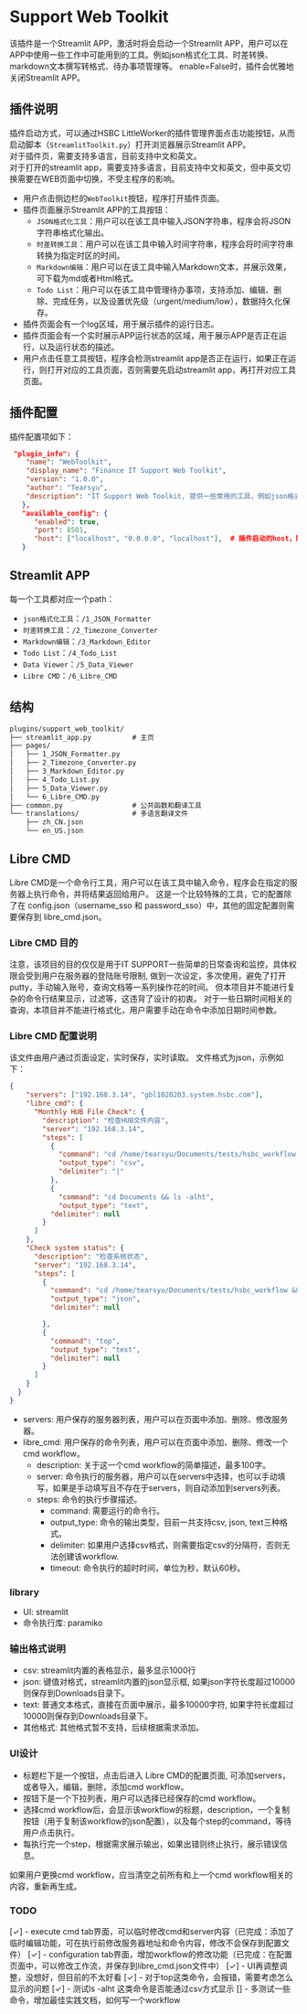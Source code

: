 # Support Web Toolkit
该插件是一个Streamlit APP，激活时将会启动一个Streamlit APP，用户可以在APP中使用一些工作中可能用到的工具。例如json格式化工具、时差转换、markdown文本撰写转格式、待办事项管理等。
enable=False时，插件会优雅地关闭Streamlit APP。

## 插件说明
插件启动方式，可以通过HSBC LittleWorker的插件管理界面点击功能按钮，从而启动脚本（`StreamlitToolkit.py`）打开浏览器展示Streamlit APP。  
对于插件页，需要支持多语言，目前支持中文和英文。   
对于打开的streamlit app，需要支持多语言，目前支持中文和英文，但中英文切换需要在WEB页面中切换，不受主程序的影响。

- 用户点击侧边栏的`WebToolkit`按钮，程序打开插件页面。
- 插件页面展示Streamlit APP的工具按钮：
  - `JSON格式化工具`：用户可以在该工具中输入JSON字符串，程序会将JSON字符串格式化输出。
  - `时差转换工具`：用户可以在该工具中输入时间字符串，程序会将时间字符串转换为指定时区的时间。
  - `Markdown编辑`：用户可以在该工具中输入Markdown文本，并展示效果，可下载为md或者Html格式。
  - `Todo List`：用户可以在该工具中管理待办事项，支持添加、编辑、删除、完成任务，以及设置优先级（urgent/medium/low），数据持久化保存。
- 插件页面会有一个log区域，用于展示插件的运行日志。
- 插件页面会有一个实时展示APP运行状态的区域，用于展示APP是否正在运行，以及运行状态的描述。
- 用户点击任意工具按钮，程序会检测streamlit app是否正在运行，如果正在运行，则打开对应的工具页面，否则需要先启动streamlit app，再打开对应工具页面。

## 插件配置
插件配置项如下：

```json
 "plugin_info": {
    "name": "WebToolkit",
    "display_name": "Finance IT Support Web Toolkit",
    "version": "1.0.0",
    "author": "Tearsyu",
    "description": "IT Support Web Toolkit, 提供一些常用的工具，例如json格式化工具、时差转换、markdown文本撰写转格式、待办事项管理等。",
   },
   "available_config": {
      "enabled": true,
      "port": 8501,
      "host": ["localhost", "0.0.0.0", "localhost"],  # 插件启动的host，默认localhost, 可以配置为0.0.0.0，这样可以通过ip访问
   }
```
## Streamlit APP
每一个工具都对应一个path：
- `json格式化工具`：`/1_JSON_Formatter`
- `时差转换工具`：`/2_Timezone_Converter`
- `Markdown编辑`：`/3_Markdown_Editor`
- `Todo List`：`/4_Todo_List` 
- `Data Viewer`：`/5_Data_Viewer`
- `Libre CMD`：`/6_Libre_CMD`


## 结构

```txt
plugins/support_web_toolkit/
├── streamlit_app.py          # 主页
├── pages/
│   ├── 1_JSON_Formatter.py
│   ├── 2_Timezone_Converter.py
│   ├── 3_Markdown_Editor.py
│   ├── 4_Todo_List.py
│   ├── 5_Data_Viewer.py
│   └── 6_Libre_CMD.py
├── common.py                 # 公共函数和翻译工具
└── translations/             # 多语言翻译文件
    ├── zh_CN.json
    └── en_US.json
```

## Libre CMD
Libre CMD是一个命令行工具，用户可以在该工具中输入命令，程序会在指定的服务器上执行命令，并将结果返回给用户。 这是一个比较特殊的工具，它的配置除了在 config.json（username_sso 和 password_sso）中，其他的固定配置则需要保存到 libre_cmd.json。    

### Libre CMD 目的
注意，该项目的目的仅仅是用于IT SUPPORT一些简单的日常查询和监控，具体权限会受到用户在服务器的登陆账号限制, 做到一次设定，多次使用，避免了打开putty，手动输入账号，查询文档等一系列操作花的时间。 
但本项目并不能进行复杂的命令行结果显示，过滤等，这违背了设计的初衷。 对于一些日期时间相关的查询，本项目并不能进行格式化，用户需要手动在命令中添加日期时间参数。


### Libre CMD 配置说明
该文件由用户通过页面设定，实时保存，实时读取。 
文件格式为json，示例如下：

```json
{
    "servers": ["192.168.3.14", "gbl1020203.system.hsbc.com"],
    "libre_cmd": {
      "Monthly HUB File Check": {
        "description": "检查HUB文件内容",
        "server": "192.168.3.14",
        "steps": [
          {
            "command": "cd /home/tearsyu/Documents/tests/hsbc_workflow && cat WORKFLOW_TRIGGER_LOG_20250731.csv",
            "output_type": "csv",
            "delimiter": "|"
          },
          {
            "command": "cd Documents && ls -alht",
            "output_type": "text",
          "delimiter": null
        }
      ]
    },
    "Check system status": {
      "description": "检查系统状态",
      "server": "192.168.3.14",
      "steps": [
        {
          "command": "cd /home/tearsyu/Documents/tests/hsbc_workflow && cat hsbc_test.json",
          "output_type": "json",
          "delimiter": null

        },
        {
          "command": "top",
          "output_type": "text",
          "delimiter": null
        }
      ]
    }
  }
}

```

- servers: 用户保存的服务器列表，用户可以在页面中添加、删除、修改服务器。
- libre_cmd: 用户保存的命令列表，用户可以在页面中添加、删除、修改一个cmd workflow。
  - description: 关于这一个cmd workflow的简单描述，最多100字。
  - server: 命令执行的服务器，用户可以在servers中选择，也可以手动填写，如果是手动填写且不存在于servers，则自动添加到servers列表。
  - steps: 命令的执行步骤描述。
    - command: 需要运行的命令行。
    - output_type: 命令的输出类型，目前一共支持csv, json, text三种格式。
    - delimiter: 如果用户选择csv格式，则需要指定csv的分隔符，否则无法创建该workflow. 
    - timeout: 命令执行的超时时间，单位为秒，默认60秒。


### library
- UI: streamlit
- 命令执行库: paramiko

### 输出格式说明
- csv: streamlit内置的表格显示，最多显示1000行
- json: 键值对格式，streamlit内置的json显示框, 如果json字符长度超过10000则保存到Downloads目录下。
- text: 普通文本格式，直接在页面中展示，最多10000字符, 如果字符长度超过10000则保存到Downloads目录下。
- 其他格式: 其他格式暂不支持，后续根据需求添加。


### UI设计
- 标题栏下是一个按钮，点击后进入 Libre CMD的配置页面, 可添加servers，或者导入，编辑，删除，添加cmd workflow。
- 按钮下是一个下拉列表，用户可以选择已经保存的cmd workflow。
- 选择cmd workflow后，会显示该workflow的标题，description，一个复制按钮（用于复制该workflow的json配置），以及每个step的command，等待用户点击执行。
- 每执行完一个step，根据需求展示输出，如果出错则终止执行，展示错误信息。

如果用户更换cmd workflow，应当清空之前所有和上一个cmd workflow相关的内容，重新再生成。

### TODO
[✓] - execute cmd tab界面，可以临时修改cmd和server内容（已完成：添加了临时编辑功能，可在执行前修改服务器地址和命令内容，修改不会保存到配置文件）
[✓] - configuration tab界面，增加workflow的修改功能（已完成：在配置页面中，可以修改工作流，并保存到libre_cmd.json文件中）
[✓] - UI再调整调整，没想好，但目前的不太好看
[✓] - 对于top这类命令，会报错，需要考虑怎么显示的问题
[✓] - 测试ls -alht 这类命令是否能通过csv方式显示
[] - 多测试一些命令，增加最佳实践文档，如何写一个workflow

